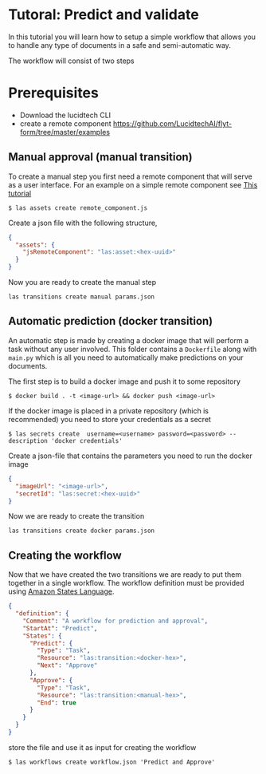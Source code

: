 
# Tutoral: Predict and validate

In this tutorial you will learn how to setup a simple workflow that 
allows you to handle any type of documents in a safe and semi-automatic way.


The workflow will consist of two steps

# Prerequisites
* Download the lucidtech CLI
* create a remote component  https://github.com/LucidtechAI/flyt-form/tree/master/examples


## Manual approval (manual transition)
To create a manual step you first need a remote component that will serve 
as a user interface. For an example on a simple remote component see 
[This tutorial](https://github.com/LucidtechAI/flyt-form/tree/master/examples) 

```commandline
$ las assets create remote_component.js 
```

Create a json file with the following structure,
```json
{
  "assets": {
    "jsRemoteComponent": "las:asset:<hex-uuid>" 
  }
}
```

Now you are ready to create the manual step
```commandline
las transitions create manual params.json
```


## Automatic prediction (docker transition)
An automatic step is made by creating a docker image that will perform a task 
without any user involved. 
This folder contains a `Dockerfile` along with `main.py` which is all you need 
to automatically make predictions on your documents.

The first step is to build a docker image and push it to some repository
```commandline
$ docker build . -t <image-url> && docker push <image-url>
```

If the docker image is placed in a private repository (which is recommended) you need 
to store your credentials as a secret
```commandline
$ las secrets create  username=<username> password=<password> --description 'docker credentials'
```

Create a json-file that contains the parameters you need to run the docker image
```json
{
  "imageUrl": "<image-url>",
  "secretId": "las:secret:<hex-uuid>"
}
```

Now we are ready to create the transition
```commandline 
las transitions create docker params.json
```

## Creating the workflow
Now that we have created the two transitions we are ready to put them 
together in a single workflow. The workflow definition must be provided using 
[Amazon States Language](https://docs.aws.amazon.com/step-functions/latest/dg/concepts-amazon-states-language.html).
```json
{
  "definition": {
    "Comment": "A workflow for prediction and approval", 
    "StartAt": "Predict",
    "States": {
      "Predict": {
        "Type": "Task",
        "Resource": "las:transition:<docker-hex>",
        "Next": "Approve" 
      },
      "Approve": {
        "Type": "Task",
        "Resource": "las:transition:<manual-hex>",
        "End": true
      }
    }   
  }
}
```

store the file and use it as input for creating the workflow
```commandline
$ las workflows create workflow.json 'Predict and Approve' 
```
